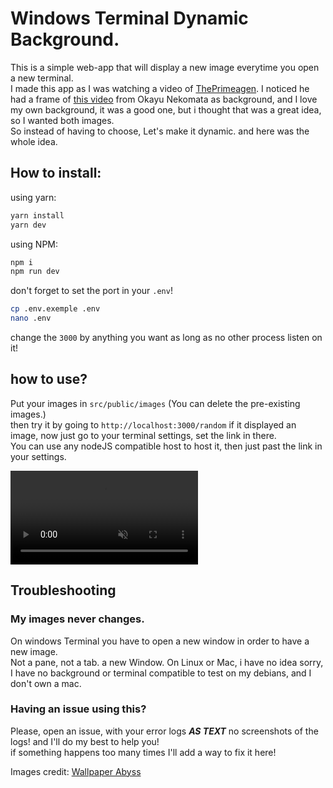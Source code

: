 # Windows Terminal Dynamic Background.

This is a simple web-app that will display a new image everytime you open a new terminal.  
I made this app as I was watching a video of [ThePrimeagen](https://www.youtube.com/@ThePrimeagen). I noticed he had a frame of [this video](https://youtu.be/j1Bu3j32_1U?si=w86-UMosfjwtNRGj) from Okayu Nekomata as background, and I love my own background, it was a good one, but i thought that was a great idea, so I wanted both images.  
So instead of having to choose, Let's make it dynamic. and here was the whole idea. 


## How to install: 

using yarn:
```bash
yarn install
yarn dev
```
using NPM:
```bash
npm i
npm run dev
```

don't forget to set the port in your `.env`!
```bash
cp .env.exemple .env
nano .env
```
change the `3000` by anything you want as long as no other process listen on it!

## how to use?
Put your images in `src/public/images` (You can delete the pre-existing images.)  
then try it by going to `http://localhost:3000/random`
if it displayed an image, now just go to your terminal settings, set the link in there.  
You can use any nodeJS compatible host to host it, then just past the link in your settings. 

<div><video controls src="https://cdn.asthriona.com/i/2024/01/2024-01-06%2004-35-21.mp4" muted="true"></video></div>

## Troubleshooting
### My images never changes.
On windows Terminal you have to open a new window in order to have a new image.  
Not a pane, not a tab. a new Window.
On Linux or Mac, i have no idea sorry, I have no background or terminal compatible to test on my debians, and I don't own a mac.

### Having an issue using this?
Please, open an issue, with your error logs ***AS TEXT*** no screenshots of the logs! and I'll do my best to help you!  
if something happens too many times I'll add a way to fix it here! 

Images credit: [Wallpaper Abyss](https://wall.alphacoders.com/)
